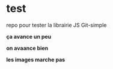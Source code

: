 # test
repo pour tester la librairie JS Git-simple

**ça avance un peu**

**on avaance bien**

**les images marche pas**
